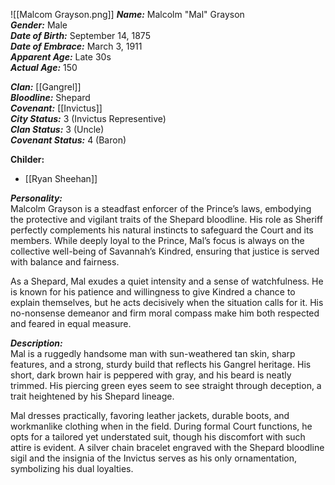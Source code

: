 ![[Malcom Grayson.png]]
***Name:*** Malcolm "Mal" Grayson  
***Gender:*** Male  
***Date of Birth:*** September 14, 1875  
***Date of Embrace:*** March 3, 1911  
***Apparent Age:*** Late 30s  
***Actual Age:*** 150  

***Clan:*** [[Gangrel]]  
***Bloodline:*** Shepard  
***Covenant:*** [[Invictus]]  
***City Status:*** 3 (Invictus Representive)  
***Clan Status:*** 3 (Uncle)  
***Covenant Status:*** 4 (Baron)  

**Childer:**
* [[Ryan Sheehan]]

***Personality:***  
Malcolm Grayson is a steadfast enforcer of the Prince’s laws, embodying the protective and vigilant traits of the Shepard bloodline. His role as Sheriff perfectly complements his natural instincts to safeguard the Court and its members. While deeply loyal to the Prince, Mal’s focus is always on the collective well-being of Savannah’s Kindred, ensuring that justice is served with balance and fairness.  

As a Shepard, Mal exudes a quiet intensity and a sense of watchfulness. He is known for his patience and willingness to give Kindred a chance to explain themselves, but he acts decisively when the situation calls for it. His no-nonsense demeanor and firm moral compass make him both respected and feared in equal measure.  

***Description:***  
Mal is a ruggedly handsome man with sun-weathered tan skin, sharp features, and a strong, sturdy build that reflects his Gangrel heritage. His short, dark brown hair is peppered with gray, and his beard is neatly trimmed. His piercing green eyes seem to see straight through deception, a trait heightened by his Shepard lineage.  

Mal dresses practically, favoring leather jackets, durable boots, and workmanlike clothing when in the field. During formal Court functions, he opts for a tailored yet understated suit, though his discomfort with such attire is evident. A silver chain bracelet engraved with the Shepard bloodline sigil and the insignia of the Invictus serves as his only ornamentation, symbolizing his dual loyalties.